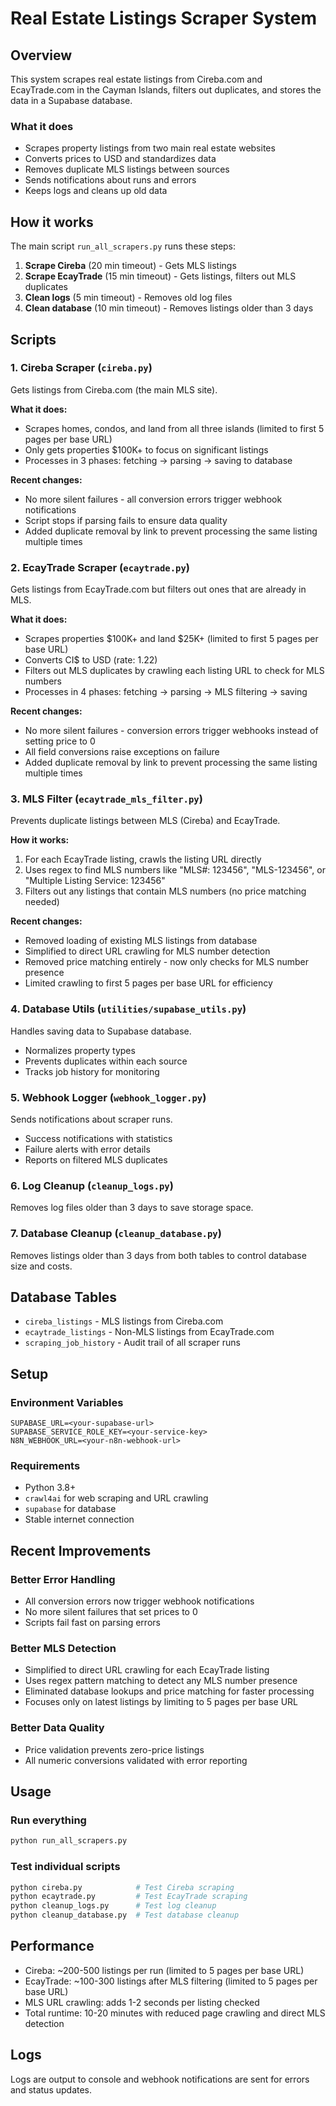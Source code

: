 # Real Estate Listings Scraper System

## Overview

This system scrapes real estate listings from Cireba.com and EcayTrade.com in the Cayman Islands, filters out duplicates, and stores the data in a Supabase database.

### What it does
- Scrapes property listings from two main real estate websites
- Converts prices to USD and standardizes data
- Removes duplicate MLS listings between sources
- Sends notifications about runs and errors
- Keeps logs and cleans up old data

## How it works

The main script `run_all_scrapers.py` runs these steps:

1. **Scrape Cireba** (20 min timeout) - Gets MLS listings 
2. **Scrape EcayTrade** (15 min timeout) - Gets listings, filters out MLS duplicates
3. **Clean logs** (5 min timeout) - Removes old log files
4. **Clean database** (10 min timeout) - Removes listings older than 3 days

## Scripts

### 1. Cireba Scraper (`cireba.py`)

Gets listings from Cireba.com (the main MLS site).

**What it does:**
- Scrapes homes, condos, and land from all three islands (limited to first 5 pages per base URL)
- Only gets properties $100K+ to focus on significant listings
- Processes in 3 phases: fetching → parsing → saving to database

**Recent changes:**
- No more silent failures - all conversion errors trigger webhook notifications
- Script stops if parsing fails to ensure data quality
- Added duplicate removal by link to prevent processing the same listing multiple times

### 2. EcayTrade Scraper (`ecaytrade.py`)

Gets listings from EcayTrade.com but filters out ones that are already in MLS.

**What it does:**
- Scrapes properties $100K+ and land $25K+ (limited to first 5 pages per base URL)
- Converts CI$ to USD (rate: 1.22)
- Filters out MLS duplicates by crawling each listing URL to check for MLS numbers
- Processes in 4 phases: fetching → parsing → MLS filtering → saving

**Recent changes:**
- No more silent failures - conversion errors trigger webhooks instead of setting price to 0
- All field conversions raise exceptions on failure
- Added duplicate removal by link to prevent processing the same listing multiple times

### 3. MLS Filter (`ecaytrade_mls_filter.py`)

Prevents duplicate listings between MLS (Cireba) and EcayTrade.

**How it works:**
1. For each EcayTrade listing, crawls the listing URL directly
2. Uses regex to find MLS numbers like "MLS#: 123456", "MLS-123456", or "Multiple Listing Service: 123456"
3. Filters out any listings that contain MLS numbers (no price matching needed)

**Recent changes:**
- Removed loading of existing MLS listings from database
- Simplified to direct URL crawling for MLS number detection
- Removed price matching entirely - now only checks for MLS number presence
- Limited crawling to first 5 pages per base URL for efficiency

### 4. Database Utils (`utilities/supabase_utils.py`)

Handles saving data to Supabase database.

- Normalizes property types
- Prevents duplicates within each source
- Tracks job history for monitoring

### 5. Webhook Logger (`webhook_logger.py`)

Sends notifications about scraper runs.

- Success notifications with statistics
- Failure alerts with error details  
- Reports on filtered MLS duplicates

### 6. Log Cleanup (`cleanup_logs.py`)

Removes log files older than 3 days to save storage space.

### 7. Database Cleanup (`cleanup_database.py`)

Removes listings older than 3 days from both tables to control database size and costs.

## Database Tables

- `cireba_listings` - MLS listings from Cireba.com
- `ecaytrade_listings` - Non-MLS listings from EcayTrade.com  
- `scraping_job_history` - Audit trail of all scraper runs

## Setup

### Environment Variables
```
SUPABASE_URL=<your-supabase-url>
SUPABASE_SERVICE_ROLE_KEY=<your-service-key>
N8N_WEBHOOK_URL=<your-n8n-webhook-url>
```

### Requirements
- Python 3.8+
- `crawl4ai` for web scraping and URL crawling
- `supabase` for database
- Stable internet connection

## Recent Improvements

### Better Error Handling
- All conversion errors now trigger webhook notifications
- No more silent failures that set prices to 0
- Scripts fail fast on parsing errors

### Better MLS Detection  
- Simplified to direct URL crawling for each EcayTrade listing
- Uses regex pattern matching to detect any MLS number presence
- Eliminated database lookups and price matching for faster processing
- Focuses only on latest listings by limiting to 5 pages per base URL

### Better Data Quality
- Price validation prevents zero-price listings
- All numeric conversions validated with error reporting

## Usage

### Run everything
```bash
python run_all_scrapers.py
```

### Test individual scripts
```bash
python cireba.py            # Test Cireba scraping
python ecaytrade.py         # Test EcayTrade scraping  
python cleanup_logs.py      # Test log cleanup
python cleanup_database.py  # Test database cleanup
```

## Performance

- Cireba: ~200-500 listings per run (limited to 5 pages per base URL)
- EcayTrade: ~100-300 listings after MLS filtering (limited to 5 pages per base URL)  
- MLS URL crawling: adds 1-2 seconds per listing checked
- Total runtime: 10-20 minutes with reduced page crawling and direct MLS detection

## Logs

Logs are output to console and webhook notifications are sent for errors and status updates.
